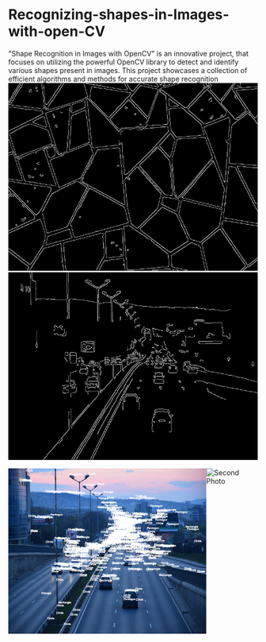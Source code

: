 # Recognizing-shapes-in-Images-with-open-CV
"Shape Recognition in Images with OpenCV" is an innovative project, that focuses on utilizing the powerful OpenCV library to detect and identify various shapes present in images. This project showcases a collection of efficient algorithms and methods for accurate shape recognition
![First Photo](edges.png)
![Third Photo](edges.1.png)
<div style="display: flex; justify-content: center;">
    <img src="Recognized Shapes.1.png" alt="First Photo" width="400" />
    <img src="" alt="Second Photo" width="400" />
</div>




